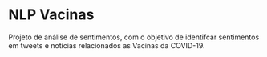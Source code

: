 # NLP Vacinas

Projeto de análise de sentimentos, com o objetivo de identifcar sentimentos em tweets e notícias relacionados as Vacinas da COVID-19.
